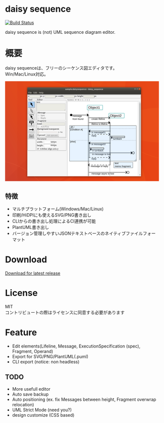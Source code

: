 daisy sequence
====
[![Build Status](https://travis-ci.org/MichinariNukazawa/daisy_sequence.svg?branch=master)](https://travis-ci.org/MichinariNukazawa/daisy_sequence)  

daisy sequence is (not) UML sequence diagram editor.  

# 概要
daisy sequenceは、フリーのシーケンス図エディタです。  
Win/Mac/Linux対応。  

![daisy sequence](document/image/daisy_sequence_201803.14.png)  

## 特徴
- マルチプラットフォーム(Windows/Mac/Linux)
- 印刷/HiDPIにも使えるSVG/PNG書き出し
- CLIからの書き出し処理によるCI連携が可能
- PlantUML書き出し
- バージョン管理しやすいJSONテキストベースのネイティブファイルフォーマット

# Download
[Download for latest release](https://github.com/MichinariNukazawa/daisy_sequence/releases)  

# License
MIT  
コントリビュートの際はライセンスに同意する必要があります  

# Feature
- Edit elements(Lifeline, Message, ExecutionSpecification (spec), Fragment, Operand)
- Export for SVG/PNG/PlantUML(.puml)
- CLI export (notice: non headless)

## TODO
- More usefull editor
- Auto save backup
- Auto positioning (ex. fix Messages between height, Fragment overwrap relocation)
- UML Strict Mode (need you?)
- design customize (CSS based)

